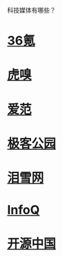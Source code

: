 科技媒体有哪些？

# [36氪](https://36kr.com/)

# [虎嗅](https://www.huxiu.com/)

# [爱范](https://www.ifanr.com/)

# [极客公园](https://www.geekpark.net/)

# [泪雪网](https://www.leixue.com/)

# [InfoQ](https://www.infoq.cn/)

# [开源中国](https://www.oschina.net/)
